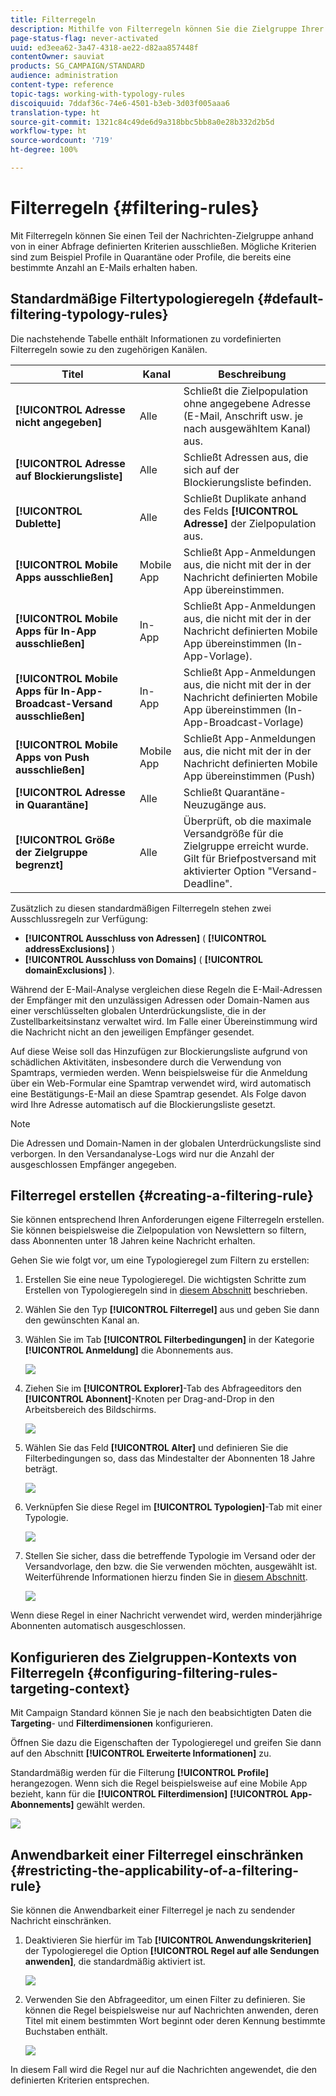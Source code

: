 ```yaml
---
title: Filterregeln
description: Mithilfe von Filterregeln können Sie die Zielgruppe Ihrer Nachrichten eingrenzen.
page-status-flag: never-activated
uuid: ed3eea62-3a47-4318-ae22-d82aa857448f
contentOwner: sauviat
products: SG_CAMPAIGN/STANDARD
audience: administration
content-type: reference
topic-tags: working-with-typology-rules
discoiquuid: 7ddaf36c-74e6-4501-b3eb-3d03f005aaa6
translation-type: ht
source-git-commit: 1321c84c49de6d9a318bbc5bb8a0e28b332d2b5d
workflow-type: ht
source-wordcount: '719'
ht-degree: 100%

---
```



# Filterregeln {#filtering-rules}

Mit Filterregeln können Sie einen Teil der Nachrichten-Zielgruppe anhand von in einer Abfrage definierten Kriterien ausschließen. Mögliche Kriterien sind zum Beispiel Profile in Quarantäne oder Profile, die bereits eine bestimmte Anzahl an E-Mails erhalten haben.

## Standardmäßige Filtertypologieregeln {#default-filtering-typology-rules}

Die nachstehende Tabelle enthält Informationen zu vordefinierten Filterregeln sowie zu den zugehörigen Kanälen.

| Titel | Kanal | Beschreibung |
---------|----------|---------
| **[!UICONTROL Adresse nicht angegeben]** | Alle | Schließt die Zielpopulation ohne angegebene Adresse (E-Mail, Anschrift usw. je nach ausgewähltem Kanal) aus. |
| **[!UICONTROL Adresse auf Blockierungsliste]** | Alle | Schließt Adressen aus, die sich auf der Blockierungsliste befinden. |
| **[!UICONTROL Dublette]** | Alle | Schließt Duplikate anhand des Felds **[!UICONTROL Adresse]** der Zielpopulation aus. |
| **[!UICONTROL Mobile Apps ausschließen]** | Mobile App | Schließt App-Anmeldungen aus, die nicht mit der in der Nachricht definierten Mobile App übereinstimmen. |
| **[!UICONTROL Mobile Apps für In-App ausschließen]** | In-App | Schließt App-Anmeldungen aus, die nicht mit der in der Nachricht definierten Mobile App übereinstimmen (In-App-Vorlage). |
| **[!UICONTROL Mobile Apps für In-App-Broadcast-Versand ausschließen]** | In-App | Schließt App-Anmeldungen aus, die nicht mit der in der Nachricht definierten Mobile App übereinstimmen (In-App-Broadcast-Vorlage) |
| **[!UICONTROL Mobile Apps von Push ausschließen]** | Mobile App | Schließt App-Anmeldungen aus, die nicht mit der in der Nachricht definierten Mobile App übereinstimmen (Push) |
| **[!UICONTROL Adresse in Quarantäne]** | Alle | Schließt Quarantäne-Neuzugänge aus. |
| **[!UICONTROL Größe der Zielgruppe begrenzt]** | Alle | Überprüft, ob die maximale Versandgröße für die Zielgruppe erreicht wurde. Gilt für Briefpostversand mit aktivierter Option &quot;Versand-Deadline&quot;. |

Zusätzlich zu diesen standardmäßigen Filterregeln stehen zwei Ausschlussregeln zur Verfügung:

* **[!UICONTROL Ausschluss von Adressen]** ( **[!UICONTROL addressExclusions]** )
* **[!UICONTROL Ausschluss von Domains]** ( **[!UICONTROL domainExclusions]** ).

Während der E-Mail-Analyse vergleichen diese Regeln die E-Mail-Adressen der Empfänger mit den unzulässigen Adressen oder Domain-Namen aus einer verschlüsselten globalen Unterdrückungsliste, die in der Zustellbarkeitsinstanz verwaltet wird. Im Falle einer Übereinstimmung wird die Nachricht nicht an den jeweiligen Empfänger gesendet.

Auf diese Weise soll das Hinzufügen zur Blockierungsliste aufgrund von schädlichen Aktivitäten, insbesondere durch die Verwendung von Spamtraps, vermieden werden. Wenn beispielsweise für die Anmeldung über ein Web-Formular eine Spamtrap verwendet wird, wird automatisch eine Bestätigungs-E-Mail an diese Spamtrap gesendet. Als Folge davon wird Ihre Adresse automatisch auf die Blockierungsliste gesetzt.

>[!NOTE]
>
>Die Adressen und Domain-Namen in der globalen Unterdrückungsliste sind verborgen. In den Versandanalyse-Logs wird nur die Anzahl der ausgeschlossen Empfänger angegeben.

## Filterregel erstellen      {#creating-a-filtering-rule}

Sie können entsprechend Ihren Anforderungen eigene Filterregeln erstellen. Sie können beispielsweise die Zielpopulation von Newslettern so filtern, dass Abonnenten unter 18 Jahren keine Nachricht erhalten.

Gehen Sie wie folgt vor, um eine Typologieregel zum Filtern zu erstellen:

1. Erstellen Sie eine neue Typologieregel. Die wichtigsten Schritte zum Erstellen von Typologieregeln sind in [diesem Abschnitt](../../sending/using/managing-typology-rules.md) beschrieben.

1. Wählen Sie den Typ **[!UICONTROL Filterregel]** aus und geben Sie dann den gewünschten Kanal an.

1. Wählen Sie im Tab **[!UICONTROL Filterbedingungen]** in der Kategorie **[!UICONTROL Anmeldung]** die Abonnements aus.

   ![](assets/typology_create-rule-subscription.png)

1. Ziehen Sie im **[!UICONTROL Explorer]**-Tab des Abfrageeditors den **[!UICONTROL Abonnent]**-Knoten per Drag-and-Drop in den Arbeitsbereich des Bildschirms.

   ![](assets/typology_create-rule-subscriber.png)

1. Wählen Sie das Feld **[!UICONTROL Alter]** und definieren Sie die Filterbedingungen so, dass das Mindestalter der Abonnenten 18 Jahre beträgt.

   ![](assets/typology_create-rule-age.png)

1. Verknüpfen Sie diese Regel im **[!UICONTROL Typologien]**-Tab mit einer Typologie.

   ![](assets/typology_create-rule-typology.png)

1. Stellen Sie sicher, dass die betreffende Typologie im Versand oder der Versandvorlage, den bzw. die Sie verwenden möchten, ausgewählt ist. Weiterführende Informationen hierzu finden Sie in [diesem Abschnitt](../../sending/using/managing-typologies.md#applying-typologies-to-messages).

   ![](assets/typology_template.png)

Wenn diese Regel in einer Nachricht verwendet wird, werden minderjährige Abonnenten automatisch ausgeschlossen.

## Konfigurieren des Zielgruppen-Kontexts von Filterregeln {#configuring-filtering-rules-targeting-context}

Mit Campaign Standard können Sie je nach den beabsichtigten Daten die **Targeting**- und **Filterdimensionen** konfigurieren.

Öffnen Sie dazu die Eigenschaften der Typologieregel und greifen Sie dann auf den Abschnitt **[!UICONTROL Erweiterte Informationen]** zu.

Standardmäßig werden für die Filterung **[!UICONTROL Profile]** herangezogen. Wenn sich die Regel beispielsweise auf eine Mobile App bezieht, kann für die **[!UICONTROL Filterdimension]** **[!UICONTROL App-Abonnements]** gewählt werden.

![](assets/typology_rule-order_2.png)

## Anwendbarkeit einer Filterregel einschränken     {#restricting-the-applicability-of-a-filtering-rule}

Sie können die Anwendbarkeit einer Filterregel je nach zu sendender Nachricht einschränken.

1. Deaktivieren Sie hierfür im Tab **[!UICONTROL Anwendungskriterien]** der Typologieregel die Option **[!UICONTROL Regel auf alle Sendungen anwenden]**, die standardmäßig aktiviert ist.

   ![](assets/typology_limit.png)

1. Verwenden Sie den Abfrageeditor, um einen Filter zu definieren. Sie können die Regel beispielsweise nur auf Nachrichten anwenden, deren Titel mit einem bestimmten Wort beginnt oder deren Kennung bestimmte Buchstaben enthält.

   ![](assets/typology_limit-rule.png)

In diesem Fall wird die Regel nur auf die Nachrichten angewendet, die den definierten Kriterien entsprechen.
